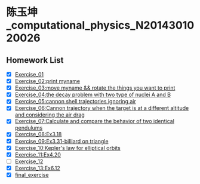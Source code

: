 # 陈玉坤_computational_physics_N2014301020026
Homework List
----
- [x] [Exercise_01](https://github.com/CornChen/computational_physics_N2014301020026.git)<br>
- [x] [Exercise_02:print myname](https://github.com/CornChen/computational_physics_N2014301020026/blob/master/chenyukun.py)<br>
- [x] [Exercise_03:move myname && rotate the things you want to print](https://github.com/CornChen/computational_physics_N2014301020026/blob/master/Let's%20move!.py)<br>
- [x] [Exercise_04:the decay problem with two type of nuclei A and B](https://www.zybuluo.com/CornChen/note/498603)<br>
- [x] [Exercise_05:cannon shell trajectories ignoring air](https://www.zybuluo.com/CornChen/note/534765)<br>
- [x] [Exercise_06:Cannon trajectory when the target is at a different altitude and considering the air drag](https://www.zybuluo.com/CornChen/note/542177)<br>
- [x] [Exercise_07:Calculate and compare the behavior of two identical pendulums](https://www.zybuluo.com/CornChen/note/550251)<br>
- [x] [Exercise_08:Ex3.18](https://www.zybuluo.com/CornChen/note/565842)<br>
- [x] [Exercise_09:Ex3.31-billiard on triangle](https://www.zybuluo.com/CornChen/note/573525)<br>
- [x] [Exercise_10:Kepler's law for elliptical orbits](https://www.zybuluo.com/CornChen/note/581759)<br>
- [x] [Exercise_11:Ex4.20](https://www.zybuluo.com/CornChen/note/590544)<br>
- [ ] [Exercise_12]()<br>
- [x] [Exercise_13:Ex6.12](https://www.zybuluo.com/CornChen/note/605104)<br>
- [x] [final_exercise](https://www.zybuluo.com/CornChen/note/625296)<br>
